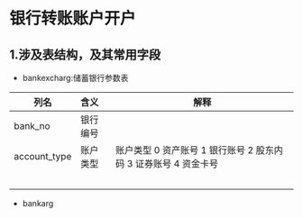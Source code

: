 # 银行转账账户开户

## 1.涉及表结构，及其常用字段

- bankexcharg:储蓄银行参数表

| 列名         | 含义     | 解释                                                         |
| ------------ | :------- | ------------------------------------------------------------ |
| bank_no      | 银行编号 |                                                              |
| account_type | 账户类型 | 账户类型 0 资产账号 1 银行账号 2 股东内码 3 证券账号 4 资金卡号 |
|              |          |                                                              |
|              |          |                                                              |
|              |          |                                                              |
|              |          |                                                              |
|              |          |                                                              |

- bankarg

